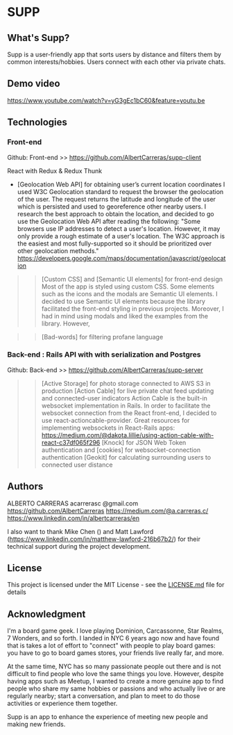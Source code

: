 # SUPP

## What's Supp?

Supp is a user-friendly app that sorts users by distance and filters them by common interests/hobbies. Users connect with each other via private chats. 

## Demo video

https://www.youtube.com/watch?v=yG3gEc1bC60&feature=youtu.be

## Technologies

### Front-end
Github:
Front-end >> https://github.com/AlbertCarreras/supp-client

React with Redux & Redux Thunk
  * [Geolocation Web API] for obtaining user’s current location coordinates
    I used W3C Geolocation standard to request the browser the geolocation of the user. The request returns the latitude and longitude of the user which is persisted and used to georeference other nearby users.
    I research the best approach to obtain the location, and decided to go use the Geolocation Web API after reading the following: 
      "Some browsers use IP addresses to detect a user's location. However, it may only provide a rough estimate of a user's location. The W3C approach is the easiest and most fully-supported so it should be prioritized over other geolocation methods."
      https://developers.google.com/maps/documentation/javascript/geolocation
    
  >> [Custom CSS] and [Semantic UI elements] for front-end design
    Most of the app is styled using custom CSS. Some elements such as the icons and the modals are Semantic UI elements.
    I decided to use Semantic UI elements because the library facilitated the front-end styling in previous projects. Moreover, I had in mind using modals and liked the examples from the library. However,  

  >> [Bad-words] for filtering profane language

### Back-end : Rails API with with serialization and Postgres
Github:
Back-end >> https://github.com/AlbertCarreras/supp-server

  >> [Active Storage] for photo storage connected to AWS S3 in production
  >> [Action Cable] for live private chat feed updating and connected-user indicators
    Action Cable is the built-in websocket implementation in Rails.
    In order to facilitate the websocket connection from the React front-end, I decided to use react-actioncable-provider. 
    Great resources for implementing websockets in React-Rails apps:
    https://medium.com/@dakota.lillie/using-action-cable-with-react-c37df065f296
  >> [Knock] for JSON Web Token authentication and [cookies] for websocket-connection authentication
  >> [Geokit] for calculating surrounding users to connected user distance

## Authors

ALBERTO CARRERAS
acarrerasc @gmail.com
https://github.com/AlbertCarreras
https://medium.com/@a.carreras.c/
https://www.linkedin.com/in/albertcarreras/en

I also want to thank Mike Chen () and Matt Lawford (https://www.linkedin.com/in/matthew-lawford-216b67b2/) for their technical support during the project development.

## License

This project is licensed under the MIT License - see the [LICENSE.md](LICENSE.md) file for details

## Acknowledgment

I'm a board game geek. I love playing Dominion, Carcassonne, Star Realms, 7 Wonders, and so forth. I landed in NYC 6 years ago now and have found that is takes a lot of effort to "connect" with people to play board games: you have to go to board games stores, your friends live really far, and more. 

At the same time, NYC has so many passionate people out there and is not difficult to find people who love the same things you love. However, despite having apps such as Meetup, I wanted to create a more genuine app to find people who share my same hobbies or passions and who actually live or are regularly nearby; start a conversation, and plan to meet to do those activities or experience them together. 

Supp is an app to enhance the experience of meeting new people and making new friends. 
